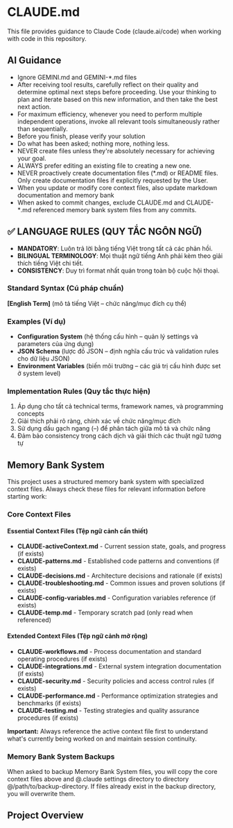 # CLAUDE.md

This file provides guidance to Claude Code (claude.ai/code) when working with code in this repository.

## AI Guidance

* Ignore GEMINI.md and GEMINI-*.md files
* After receiving tool results, carefully reflect on their quality and determine optimal next steps before proceeding. Use your thinking to plan and iterate based on this new information, and then take the best next action.
* For maximum efficiency, whenever you need to perform multiple independent operations, invoke all relevant tools simultaneously rather than sequentially.
* Before you finish, please verify your solution
* Do what has been asked; nothing more, nothing less.
* NEVER create files unless they're absolutely necessary for achieving your goal.
* ALWAYS prefer editing an existing file to creating a new one.
* NEVER proactively create documentation files (*.md) or README files. Only create documentation files if explicitly requested by the User.
* When you update or modify core context files, also update markdown documentation and memory bank
* When asked to commit changes, exclude CLAUDE.md and CLAUDE-*.md referenced memory bank system files from any commits.

## ✅ LANGUAGE RULES (QUY TẮC NGÔN NGỮ)
- **MANDATORY**: Luôn trả lời bằng tiếng Việt trong tất cả các phản hồi.  
- **BILINGUAL TERMINOLOGY**: Mọi thuật ngữ tiếng Anh phải kèm theo giải thích tiếng Việt chi tiết.
- **CONSISTENCY**: Duy trì format nhất quán trong toàn bộ cuộc hội thoại.

### Standard Syntax (Cú pháp chuẩn)
**[English Term]** (mô tả tiếng Việt – chức năng/mục đích cụ thể)

### Examples (Ví dụ)
- **Configuration System** (hệ thống cấu hình – quản lý settings và parameters của ứng dụng)
- **JSON Schema** (lược đồ JSON – định nghĩa cấu trúc và validation rules cho dữ liệu JSON)
- **Environment Variables** (biến môi trường – các giá trị cấu hình được set ở system level)

### Implementation Rules (Quy tắc thực hiện)
1. Áp dụng cho tất cả technical terms, framework names, và programming concepts
2. Giải thích phải rõ ràng, chính xác về chức năng/mục đích
3. Sử dụng dấu gạch ngang (–) để phân tách giữa mô tả và chức năng
4. Đảm bảo consistency trong cách dịch và giải thích các thuật ngữ tương tự

## Memory Bank System

This project uses a structured memory bank system with specialized context files. Always check these files for relevant information before starting work:

### Core Context Files

#### **Essential Context Files** (Tệp ngữ cảnh cần thiết)
* **CLAUDE-activeContext.md** - Current session state, goals, and progress (if exists)
* **CLAUDE-patterns.md** - Established code patterns and conventions (if exists)
* **CLAUDE-decisions.md** - Architecture decisions and rationale (if exists)
* **CLAUDE-troubleshooting.md** - Common issues and proven solutions (if exists)
* **CLAUDE-config-variables.md** - Configuration variables reference (if exists)
* **CLAUDE-temp.md** - Temporary scratch pad (only read when referenced)

#### **Extended Context Files** (Tệp ngữ cảnh mở rộng)
* **CLAUDE-workflows.md** - Process documentation and standard operating procedures (if exists)
* **CLAUDE-integrations.md** - External system integration documentation (if exists)
* **CLAUDE-security.md** - Security policies and access control rules (if exists)
* **CLAUDE-performance.md** - Performance optimization strategies and benchmarks (if exists)
* **CLAUDE-testing.md** - Testing strategies and quality assurance procedures (if exists)

**Important:** Always reference the active context file first to understand what's currently being worked on and maintain session continuity.

### Memory Bank System Backups

When asked to backup Memory Bank System files, you will copy the core context files above and @.claude settings directory to directory @/path/to/backup-directory. If files already exist in the backup directory, you will overwrite them.

## Project Overview